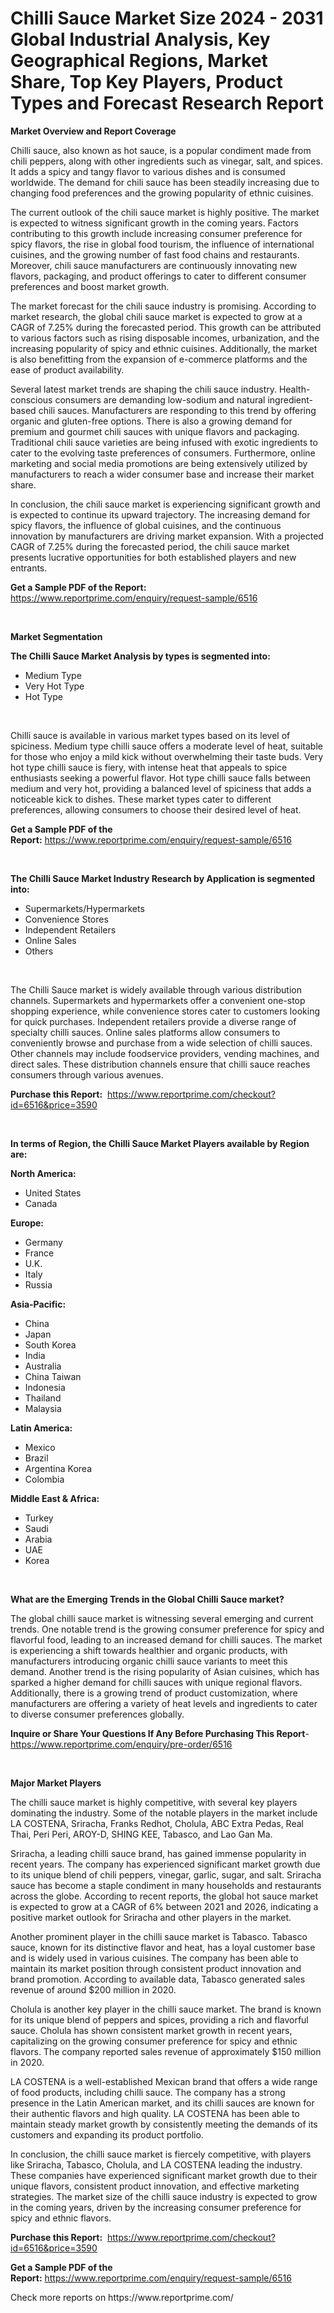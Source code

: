 <p><h1>Chilli Sauce Market Size 2024 - 2031 Global Industrial Analysis, Key Geographical Regions, Market Share, Top Key Players, Product Types and Forecast Research Report</h1></p><p><strong>Market Overview and Report Coverage</strong></p>
<p><p>Chilli sauce, also known as hot sauce, is a popular condiment made from chili peppers, along with other ingredients such as vinegar, salt, and spices. It adds a spicy and tangy flavor to various dishes and is consumed worldwide. The demand for chili sauce has been steadily increasing due to changing food preferences and the growing popularity of ethnic cuisines.</p><p>The current outlook of the chili sauce market is highly positive. The market is expected to witness significant growth in the coming years. Factors contributing to this growth include increasing consumer preference for spicy flavors, the rise in global food tourism, the influence of international cuisines, and the growing number of fast food chains and restaurants. Moreover, chili sauce manufacturers are continuously innovating new flavors, packaging, and product offerings to cater to different consumer preferences and boost market growth.</p><p>The market forecast for the chili sauce industry is promising. According to market research, the global chili sauce market is expected to grow at a CAGR of 7.25% during the forecasted period. This growth can be attributed to various factors such as rising disposable incomes, urbanization, and the increasing popularity of spicy and ethnic cuisines. Additionally, the market is also benefitting from the expansion of e-commerce platforms and the ease of product availability.</p><p>Several latest market trends are shaping the chili sauce industry. Health-conscious consumers are demanding low-sodium and natural ingredient-based chili sauces. Manufacturers are responding to this trend by offering organic and gluten-free options. There is also a growing demand for premium and gourmet chili sauces with unique flavors and packaging. Traditional chili sauce varieties are being infused with exotic ingredients to cater to the evolving taste preferences of consumers. Furthermore, online marketing and social media promotions are being extensively utilized by manufacturers to reach a wider consumer base and increase their market share.</p><p>In conclusion, the chili sauce market is experiencing significant growth and is expected to continue its upward trajectory. The increasing demand for spicy flavors, the influence of global cuisines, and the continuous innovation by manufacturers are driving market expansion. With a projected CAGR of 7.25% during the forecasted period, the chili sauce market presents lucrative opportunities for both established players and new entrants.</p></p>
<p><strong>Get a Sample PDF of the Report:</strong> <a href="https://www.reportprime.com/enquiry/request-sample/6516">https://www.reportprime.com/enquiry/request-sample/6516</a></p>
<p>&nbsp;</p>
<p><strong>Market Segmentation</strong></p>
<p><strong>The Chilli Sauce Market Analysis by types is segmented into:</strong></p>
<p><ul><li>Medium Type</li><li>Very Hot Type</li><li>Hot Type</li></ul></p>
<p>&nbsp;</p>
<p><p>Chilli sauce is available in various market types based on its level of spiciness. Medium type chilli sauce offers a moderate level of heat, suitable for those who enjoy a mild kick without overwhelming their taste buds. Very hot type chilli sauce is fiery, with intense heat that appeals to spice enthusiasts seeking a powerful flavor. Hot type chilli sauce falls between medium and very hot, providing a balanced level of spiciness that adds a noticeable kick to dishes. These market types cater to different preferences, allowing consumers to choose their desired level of heat.</p></p>
<p><strong>Get a Sample PDF of the Report:</strong>&nbsp;<a href="https://www.reportprime.com/enquiry/request-sample/6516">https://www.reportprime.com/enquiry/request-sample/6516</a></p>
<p>&nbsp;</p>
<p><strong>The Chilli Sauce Market Industry Research by Application is segmented into:</strong></p>
<p><ul><li>Supermarkets/Hypermarkets</li><li>Convenience Stores</li><li>Independent Retailers</li><li>Online Sales</li><li>Others</li></ul></p>
<p>&nbsp;</p>
<p><p>The Chilli Sauce market is widely available through various distribution channels. Supermarkets and hypermarkets offer a convenient one-stop shopping experience, while convenience stores cater to customers looking for quick purchases. Independent retailers provide a diverse range of specialty chilli sauces. Online sales platforms allow consumers to conveniently browse and purchase from a wide selection of chilli sauces. Other channels may include foodservice providers, vending machines, and direct sales. These distribution channels ensure that chilli sauce reaches consumers through various avenues.</p></p>
<p><strong>Purchase this Report:</strong>&nbsp; <a href="https://www.reportprime.com/checkout?id=6516&price=3590">https://www.reportprime.com/checkout?id=6516&price=3590</a></p>
<p>&nbsp;</p>
<p><strong>In terms of Region, the Chilli Sauce Market Players available by Region are:</strong></p>
<p>
    <p> <strong> North America: </strong>
        <ul>
            <li>United States</li>
            <li>Canada</li>
        </ul>
        </p> 
    <p> <strong> Europe: </strong>
        <ul>
            <li>Germany</li>
            <li>France</li>
            <li>U.K.</li>
            <li>Italy</li>
            <li>Russia</li>
        </ul>
        </p> 
    <p> <strong> Asia-Pacific: </strong>
        <ul>
            <li>China</li>
            <li>Japan</li>
            <li>South Korea</li>
            <li>India</li>
            <li>Australia</li>
            <li>China Taiwan</li>
            <li>Indonesia</li>
            <li>Thailand</li>
            <li>Malaysia</li>
        </ul>
        </p> 
    <p> <strong> Latin America: </strong>
        <ul>
            <li>Mexico</li>
            <li>Brazil</li>
            <li>Argentina Korea</li>
            <li>Colombia</li>
        </ul>
        </p> 
    <p> <strong> Middle East & Africa: </strong>
        <ul>
            <li>Turkey</li>
            <li>Saudi</li>
            <li>Arabia</li>
            <li>UAE</li>
            <li>Korea</li>
        </ul>
    </p>
    </p>
<p>&nbsp;</p>
<p><strong>What are the Emerging Trends in the Global Chilli Sauce market?</strong></p>
<p><p>The global chilli sauce market is witnessing several emerging and current trends. One notable trend is the growing consumer preference for spicy and flavorful food, leading to an increased demand for chilli sauces. The market is experiencing a shift towards healthier and organic products, with manufacturers introducing organic chilli sauce variants to meet this demand. Another trend is the rising popularity of Asian cuisines, which has sparked a higher demand for chilli sauces with unique regional flavors. Additionally, there is a growing trend of product customization, where manufacturers are offering a variety of heat levels and ingredients to cater to diverse consumer preferences globally.</p></p>
<p><strong>Inquire or Share Your Questions If Any Before Purchasing This Report</strong>- <a href="https://www.reportprime.com/enquiry/pre-order/6516">https://www.reportprime.com/enquiry/pre-order/6516</a></p>
<p>&nbsp;</p>
<p><strong>Major Market Players</strong></p>
<p><p>The chilli sauce market is highly competitive, with several key players dominating the industry. Some of the notable players in the market include LA COSTENA, Sriracha, Franks Redhot, Cholula, ABC Extra Pedas, Real Thai, Peri Peri, AROY-D, SHING KEE, Tabasco, and Lao Gan Ma.</p><p>Sriracha, a leading chilli sauce brand, has gained immense popularity in recent years. The company has experienced significant market growth due to its unique blend of chili peppers, vinegar, garlic, sugar, and salt. Sriracha sauce has become a staple condiment in many households and restaurants across the globe. According to recent reports, the global hot sauce market is expected to grow at a CAGR of 6% between 2021 and 2026, indicating a positive market outlook for Sriracha and other players in the market.</p><p>Another prominent player in the chilli sauce market is Tabasco. Tabasco sauce, known for its distinctive flavor and heat, has a loyal customer base and is widely used in various cuisines. The company has been able to maintain its market position through consistent product innovation and brand promotion. According to available data, Tabasco generated sales revenue of around $200 million in 2020.</p><p>Cholula is another key player in the chilli sauce market. The brand is known for its unique blend of peppers and spices, providing a rich and flavorful sauce. Cholula has shown consistent market growth in recent years, capitalizing on the growing consumer preference for spicy and ethnic flavors. The company reported sales revenue of approximately $150 million in 2020.</p><p>LA COSTENA is a well-established Mexican brand that offers a wide range of food products, including chilli sauce. The company has a strong presence in the Latin American market, and its chilli sauces are known for their authentic flavors and high quality. LA COSTENA has been able to maintain steady market growth by consistently meeting the demands of its customers and expanding its product portfolio.</p><p>In conclusion, the chilli sauce market is fiercely competitive, with players like Sriracha, Tabasco, Cholula, and LA COSTENA leading the industry. These companies have experienced significant market growth due to their unique flavors, consistent product innovation, and effective marketing strategies. The market size of the chilli sauce industry is expected to grow in the coming years, driven by the increasing consumer preference for spicy and ethnic flavors.</p></p>
<p><strong>Purchase this Report:</strong>&nbsp;&nbsp;<a href="https://www.reportprime.com/checkout?id=6516&price=3590">https://www.reportprime.com/checkout?id=6516&price=3590</a></p>
<p></p>
<p><strong>Get a Sample PDF of the Report:</strong>&nbsp;<a href="https://www.reportprime.com/enquiry/request-sample/6516">https://www.reportprime.com/enquiry/request-sample/6516</a></p>
<p>Check more reports on https://www.reportprime.com/</p>